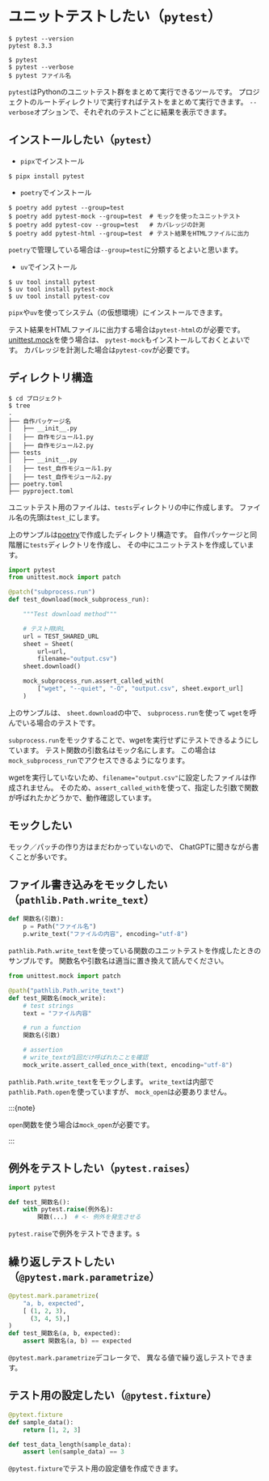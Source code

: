 # ユニットテストしたい（`pytest`）

```console
$ pytest --version
pytest 8.3.3

$ pytest
$ pytest --verbose
$ pytest ファイル名
```

`pytest`はPythonのユニットテスト群をまとめて実行できるツールです。
プロジェクトのルートディレクトリで実行すればテストをまとめて実行できます。
``--verbose``オプションで、それぞれのテストごとに結果を表示できます。

## インストールしたい（``pytest``）

- `pipx`でインストール

```console
$ pipx install pytest
```

- `poetry`でインストール

```console
$ poetry add pytest --group=test
$ poetry add pytest-mock --group=test  # モックを使ったユニットテスト
$ poetry add pytest-cov --group=test   # カバレッジの計測
$ poetry add pytest-html --group=test  # テスト結果をHTMLファイルに出力
```

`poetry`で管理している場合は``--group=test``に分類するとよいと思います。

- `uv`でインストール

```console
$ uv tool install pytest
$ uv tool install pytest-mock
$ uv tool install pytest-cov
```

`pipx`や`uv`を使ってシステム（の仮想環境）にインストールできます。

テスト結果をHTMLファイルに出力する場合は`pytest-html`のが必要です。
[unittest.mock](./python-unittest-mock.md)を使う場合は、
`pytest-mock`もインストールしておくとよいです。
カバレッジを計測した場合は`pytest-cov`が必要です。

## ディレクトリ構造

```console
$ cd プロジェクト
$ tree
.
├── 自作パッケージ名
│   ├── __init__.py
│   ├── 自作モジュール1.py
│   ├── 自作モジュール2.py
├── tests
│   ├── __init__.py
│   ├── test_自作モジュール1.py
│   ├── test_自作モジュール2.py
├── poetry.toml
├── pyproject.toml
```

ユニットテスト用のファイルは、``tests``ディレクトリの中に作成します。
ファイル名の先頭は``test_``にします。

上のサンプルは[poetry](./python-poetry.md)で作成したディレクトリ構造です。
自作パッケージと同階層に``tests``ディレクトリを作成し、
その中にユニットテストを作成しています。

```python
import pytest
from unittest.mock import patch

@patch("subprocess.run")
def test_download(mock_subprocess_run):

    """Test download method"""

    # テスト用URL
    url = TEST_SHARED_URL
    sheet = Sheet(
        url=url,
        filename="output.csv")
    sheet.download()

    mock_subprocess_run.assert_called_with(
        ["wget", "--quiet", "-O", "output.csv", sheet.export_url]
    )
```

上のサンプルは、
``sheet.download``の中で、
``subprocess.run``を使って
`wget`を呼んでいる場合のテストです。

`subprocess.run`をモックすることで、wgetを実行せずにテストできるようにしています。
テスト関数の引数名はモック名にします。
この場合は``mock_subprocess_run``でアクセスできるようになります。

wgetを実行していないため、`filename="output.csv"`に設定したファイルは作成されません。
そのため、``assert_called_with``を使って、指定した引数で関数が呼ばれたかどうかで、動作確認しています。



## モックしたい

モック／パッチの作り方はまだわかっていないので、
ChatGPTに聞きながら書くことが多いです。

## ファイル書き込みをモックしたい（`pathlib.Path.write_text`）

```python
def 関数名(引数):
    p = Path("ファイル名")
    p.write_text("ファイルの内容", encoding="utf-8")
```

`pathlib.Path.write_text`を使っている関数のユニットテストを作成したときのサンプルです。
関数名や引数名は適当に置き換えて読んでください。

```python
from unittest.mock import patch

@path("pathlib.Path.write_text")
def test_関数名(mock_write):
    # test strings
    text = "ファイル内容"

    # run a function
    関数名(引数)

    # assertion
    # write_textが1回だけ呼ばれたことを確認
    mock_write.assert_called_once_with(text, encoding="utf-8")
```

`pathlib.Path.write_text`をモックします。
`write_text`は内部で`pathlib.Path.open`を使っていますが、
`mock_open`は必要ありません。

:::{note}

`open`関数を使う場合は`mock_open`が必要です。

:::

## 例外をテストしたい（`pytest.raises`）

```python
import pytest

def test_関数名():
    with pytest.raise(例外名):
        関数(...)  # <- 例外を発生させる
```

`pytest.raise`で例外をテストできます。s

## 繰り返しテストしたい（`@pytest.mark.parametrize`）

```python
@pytest.mark.parametrize(
    "a, b, expected",
    [ (1, 2, 3),
      (3, 4, 5),]
)
def test_関数名(a, b, expected):
    assert 関数名(a, b) == expected
```

`@pytest.mark.parametrize`デコレータで、
異なる値で繰り返しテストできます。

## テスト用の設定したい（`@pytest.fixture`）

```python
@pytext.fixture
def sample_data():
    return [1, 2, 3]

def test_data_length(sample_data):
    assert len(sample_data) == 3
```

`@pytest.fixture`でテスト用の設定値を作成できます。
